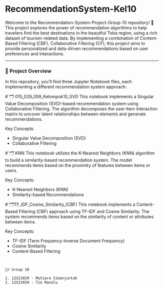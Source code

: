 # RecommendationSystem-Kel10
Welcome to the Recommendation-System-Project-Group-10 repository! 🎉 This project explores the power of recommendation algorithms to help travelers find the best destinations in the beautiful Toba region, using a rich dataset of tourism-related data. By implementing a combination of Content-Based Filtering (CBF), Collaborative Filtering (CF), this project aims to provide personalized and data-driven recommendations based on user preferences and interactions. 

---

### 🚀 Project Overview
In this repository, you’ll find three Jupyter Notebook files, each implementing a different recommendation system approach:

#`🗂️ 015_029_059_Kelompok10_SVD
This notebook implements a Singular Value Decomposition (SVD)-based recommendation system using Collaborative Filtering. The algorithm decomposes the user-item interaction matrix to uncover latent relationships between elements and generate recommendations.

Key Concepts:
- Singular Value Decomposition (SVD)
- Collaborative Filtering

#`🗂️ KNN 
This notebook utilizes the K-Nearest Neighbors (KNN) algorithm to build a similarity-based recommendation system. The model recommends items based on the proximity of features between items or users.

Key Concepts:
- K-Nearest Neighbors (KNN)
- Similarity-based Recommendations

#`🗂️TF_IDF_Cosine_Similarity_(CBF) 
This notebook implements a Content-Based Filtering (CBF) approach using TF-IDF and Cosine Similarity. The system recommends items based on the similarity of content or attributes between items.

Key Concepts:
- TF-IDF (Term Frequency-Inverse Document Frequency)
- Cosine Similarity
- Content-Based Filtering

<br />

```
🧞‍♂️ Group 10

1. 12S21029 - Mutiara Simanjuntak
2. 12S21059 - Tio Manalu

